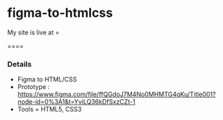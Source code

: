 # figma-to-htmlcss
My site is live at = 

====

### Details
- Figma to HTML/CSS
- Prototype : https://www.figma.com/file/ffQGdoJ7M4No0MHMTG4qKu/Title001?node-id=0%3A1&t=YviLQ36kDfSxzCZt-1
- Tools = HTML5, CSS3